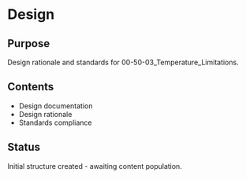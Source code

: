 # Design

## Purpose
Design rationale and standards for 00-50-03_Temperature_Limitations.

## Contents
- Design documentation
- Design rationale
- Standards compliance

## Status
Initial structure created - awaiting content population.

